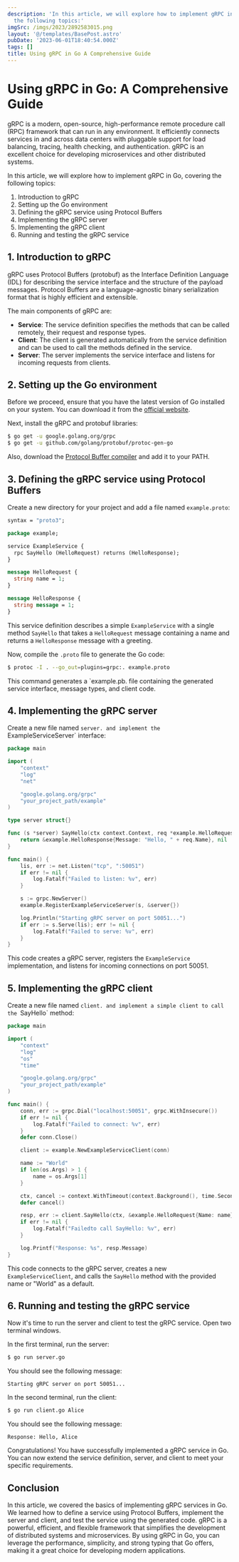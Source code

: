 ```yaml
---
description: 'In this article, we will explore how to implement gRPC in Go, covering
  the following topics:'
imgSrc: /imgs/2023/2892583015.png
layout: '@/templates/BasePost.astro'
pubDate: '2023-06-01T18:40:54.000Z'
tags: []
title: Using gRPC in Go A Comprehensive Guide
---
```


# Using gRPC in Go: A Comprehensive Guide

gRPC is a modern, open-source, high-performance remote procedure call (RPC) framework that can run in any environment. It efficiently connects services in and across data centers with pluggable support for load balancing, tracing, health checking, and authentication. gRPC is an excellent choice for developing microservices and other distributed systems.

In this article, we will explore how to implement gRPC in Go, covering the following topics:

1. Introduction to gRPC
2. Setting up the Go environment
3. Defining the gRPC service using Protocol Buffers
4. Implementing the gRPC server
5. Implementing the gRPC client
6. Running and testing the gRPC service

## 1. Introduction to gRPC

gRPC uses Protocol Buffers (protobuf) as the Interface Definition Language (IDL) for describing the service interface and the structure of the payload messages. Protocol Buffers are a language-agnostic binary serialization format that is highly efficient and extensible.

The main components of gRPC are:

- **Service**: The service definition specifies the methods that can be called remotely, their request and response types.
- **Client**: The client is generated automatically from the service definition and can be used to call the methods defined in the service.
- **Server**: The server implements the service interface and listens for incoming requests from clients.

## 2. Setting up the Go environment

Before we proceed, ensure that you have the latest version of Go installed on your system. You can download it from the [official website](https://golang.org/dl/).

Next, install the gRPC and protobuf libraries:

```bash
$ go get -u google.golang.org/grpc
$ go get -u github.com/golang/protobuf/protoc-gen-go
```

Also, download the [Protocol Buffer compiler](https://github.com/protocolbuffers/protobuf/releases) and add it to your PATH.

## 3. Defining the gRPC service using Protocol Buffers

Create a new directory for your project and add a file named `example.proto`:

```proto
syntax = "proto3";

package example;

service ExampleService {
  rpc SayHello (HelloRequest) returns (HelloResponse);
}

message HelloRequest {
  string name = 1;
}

message HelloResponse {
  string message = 1;
}
```

This service definition describes a simple `ExampleService` with a single method `SayHello` that takes a `HelloRequest` message containing a name and returns a `HelloResponse` message with a greeting.

Now, compile the `.proto` file to generate the Go code:

```bash
$ protoc -I . --go_out=plugins=grpc:. example.proto
```

This command generates a `example.pb. file containing the generated service interface, message types, and client code.

## 4. Implementing the gRPC server

Create a new file named `server. and implement the `ExampleServiceServer` interface:

```go
package main

import (
	"context"
	"log"
	"net"

	"google.golang.org/grpc"
	"your_project_path/example"
)

type server struct{}

func (s *server) SayHello(ctx context.Context, req *example.HelloRequest) (*example.HelloResponse, error) {
	return &example.HelloResponse{Message: "Hello, " + req.Name}, nil
}

func main() {
	lis, err := net.Listen("tcp", ":50051")
	if err != nil {
		log.Fatalf("Failed to listen: %v", err)
	}

	s := grpc.NewServer()
	example.RegisterExampleServiceServer(s, &server{})

	log.Println("Starting gRPC server on port 50051...")
	if err := s.Serve(lis); err != nil {
		log.Fatalf("Failed to serve: %v", err)
	}
}
```

This code creates a gRPC server, registers the `ExampleService` implementation, and listens for incoming connections on port 50051.

## 5. Implementing the gRPC client

Create a new file named `client. and implement a simple client to call the `SayHello` method:

```go
package main

import (
	"context"
	"log"
	"os"
	"time"

	"google.golang.org/grpc"
	"your_project_path/example"
)

func main() {
	conn, err := grpc.Dial("localhost:50051", grpc.WithInsecure())
	if err != nil {
		log.Fatalf("Failed to connect: %v", err)
	}
	defer conn.Close()

	client := example.NewExampleServiceClient(conn)

	name := "World"
	if len(os.Args) > 1 {
		name = os.Args[1]
	}

	ctx, cancel := context.WithTimeout(context.Background(), time.Second)
	defer cancel()

	resp, err := client.SayHello(ctx, &example.HelloRequest{Name: name})
	if err != nil {
		log.Fatalf("Failedto call SayHello: %v", err)
	}

	log.Printf("Response: %s", resp.Message)
}
```

This code connects to the gRPC server, creates a new `ExampleServiceClient`, and calls the `SayHello` method with the provided name or "World" as a default.

## 6. Running and testing the gRPC service

Now it's time to run the server and client to test the gRPC service. Open two terminal windows.

In the first terminal, run the server:

```bash
$ go run server.go
```

You should see the following message:

```
Starting gRPC server on port 50051...
```

In the second terminal, run the client:

```bash
$ go run client.go Alice
```

You should see the following message:

```
Response: Hello, Alice
```

Congratulations! You have successfully implemented a gRPC service in Go. You can now extend the service definition, server, and client to meet your specific requirements.

## Conclusion

In this article, we covered the basics of implementing gRPC services in Go. We learned how to define a service using Protocol Buffers, implement the server and client, and test the service using the generated code. gRPC is a powerful, efficient, and flexible framework that simplifies the development of distributed systems and microservices. By using gRPC in Go, you can leverage the performance, simplicity, and strong typing that Go offers, making it a great choice for developing modern applications.